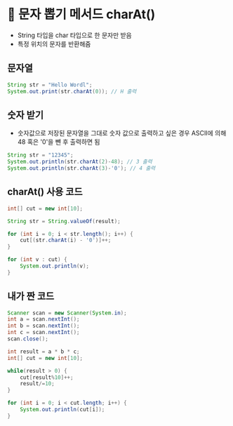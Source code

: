 # 🚩 문자 뽑기 메서드 charAt()
- String 타입을 char 타입으로 한 문자만 받음
- 특정 위치의 문자를 반환해줌

## 문자열
```java
String str = "Hello Wordl";
System.out.print(str.charAt(0)); // H 출력
```
## 숫자 받기
- 숫자값으로 저장된 문자열을 그대로 숫자 값으로 출력하고 싶은 경우 ASCII에 의해 48 혹은 '0'을 뺀 후 출력하면 됨
```java
String str = "12345";
System.out.println(str.charAt(2)-48); // 3 출력
System.out.println(str.charAt(3)-'0'); // 4 출력
```

## charAt() 사용 코드
```java
int[] cut = new int[10];

String str = String.valueOf(result);

for (int i = 0; i < str.length(); i++) {
	cut[(str.charAt(i) - '0')]++;
}

for (int v : cut) {
	System.out.println(v);
}
```

## 내가 짠 코드
```java
Scanner scan = new Scanner(System.in);
int a = scan.nextInt();
int b = scan.nextInt();
int c = scan.nextInt();
scan.close();

int result = a * b * c;
int[] cut = new int[10];

while(result > 0) {
	cut[result%10]++; 
	result/=10; 
}

for (int i = 0; i < cut.length; i++) {
	System.out.println(cut[i]);
}
```
